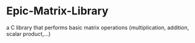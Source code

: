 # Epic-Matrix-Library

a C library that performs basic matrix operations (multiplication, addition, scalar product,...)
